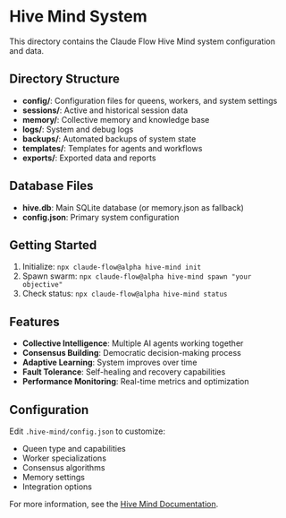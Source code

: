 # Hive Mind System

This directory contains the Claude Flow Hive Mind system configuration and data.

## Directory Structure

- **config/**: Configuration files for queens, workers, and system settings
- **sessions/**: Active and historical session data
- **memory/**: Collective memory and knowledge base
- **logs/**: System and debug logs
- **backups/**: Automated backups of system state
- **templates/**: Templates for agents and workflows
- **exports/**: Exported data and reports

## Database Files

- **hive.db**: Main SQLite database (or memory.json as fallback)
- **config.json**: Primary system configuration

## Getting Started

1. Initialize: `npx claude-flow@alpha hive-mind init`
2. Spawn swarm: `npx claude-flow@alpha hive-mind spawn "your objective"`
3. Check status: `npx claude-flow@alpha hive-mind status`

## Features

- **Collective Intelligence**: Multiple AI agents working together
- **Consensus Building**: Democratic decision-making process
- **Adaptive Learning**: System improves over time
- **Fault Tolerance**: Self-healing and recovery capabilities
- **Performance Monitoring**: Real-time metrics and optimization

## Configuration

Edit `.hive-mind/config.json` to customize:
- Queen type and capabilities
- Worker specializations
- Consensus algorithms
- Memory settings
- Integration options

For more information, see the [Hive Mind Documentation](https://github.com/ruvnet/claude-flow/docs/hive-mind.md).
